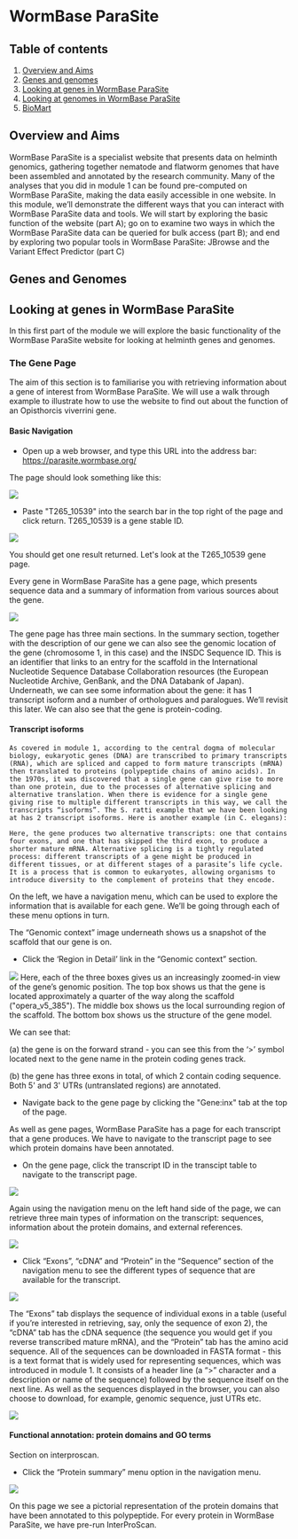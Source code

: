 # WormBase ParaSite

## Table of contents
1. [Overview and Aims](#intro)
2. [Genes and genomes](#genes_and_genomes)
3. [Looking at genes in WormBase ParaSite](#wbps_genes)
4. [Looking at genomes in WormBase ParaSite](#wbps_genomes)
5. [BioMart](#biomart)

## Overview and Aims <a name="intro"></a>
WormBase ParaSite is a specialist website that presents data on helminth genomics, gathering together nematode and flatworm genomes that have been assembled and annotated by the research community. Many of the analyses that you did in module 1 can be found pre-computed on WormBase ParaSite, making the data easily accessible in one website. In this module, we’ll demonstrate the different ways that you can interact with WormBase ParaSite data and tools.
We will start by exploring the basic function of the website (part A); go on to examine two ways in which the WormBase ParaSite data can be queried for bulk access (part B); and end by exploring two popular tools in WormBase ParaSite: JBrowse and the Variant Effect Predictor (part C)

## Genes and Genomes  <a name="genes_and_genomes"></a>

## Looking at genes in WormBase ParaSite <a name="wbps_genes"></a>
In this first part of the module we will explore the basic functionality of the WormBase ParaSite website for looking at helminth genes and genomes.

### The Gene Page
The aim of this section is to familiarise you with retrieving information about a gene of interest from WormBase ParaSite. We will use a walk through example to illustrate how to use the website to find out about the function of an Opisthorcis viverrini gene.

#### Basic Navigation
* Open up a web browser, and type this URL into the address bar: https://parasite.wormbase.org/

The page should look something like this:

![](figures/figure_3.1.png)  

* Paste "T265_10539" into the search bar in the top right of the page and click return. T265_10539 is a gene stable ID.

![](figures/figure_3.2.png)  

You should get one result returned. Let's look at the T265_10539 gene page.

Every gene in WormBase ParaSite has a gene page, which presents sequence data and a summary of information from various sources about the gene.

![](figures/figure_3.3.png)

The gene page has three main sections. In the summary section, together with the description of our gene we can also see the genomic location of the gene (chromosome 1, in this case) and the INSDC Sequence ID. This is an identifier that links to an entry for the scaffold in the International Nucleotide Sequence Database Collaboration resources (the European Nucleotide Archive, GenBank, and the DNA Databank of Japan). Underneath, we can see some information about the gene: it has 1 transcript isoform and a number of orthologues and paralogues. We’ll revisit this later. We can also see that the gene is protein-coding.

#### Transcript isoforms
```
As covered in module 1, according to the central dogma of molecular biology, eukaryotic genes (DNA) are transcribed to primary transcripts (RNA), which are spliced and capped to form mature transcripts (mRNA) then translated to proteins (polypeptide chains of amino acids). In the 1970s, it was discovered that a single gene can give rise to more than one protein, due to the processes of alternative splicing and alternative translation. When there is evidence for a single gene giving rise to multiple different transcripts in this way, we call the transcripts “isoforms”. The S. ratti example that we have been looking at has 2 transcript isoforms. Here is another example (in C. elegans):

Here, the gene produces two alternative transcripts: one that contains four exons, and one that has skipped the third exon, to produce a shorter mature mRNA. Alternative splicing is a tightly regulated process: different transcripts of a gene might be produced in different tissues, or at different stages of a parasite’s life cycle. It is a process that is common to eukaryotes, allowing organisms to introduce diversity to the complement of proteins that they encode.

```
On the left, we have a navigation menu, which can be used to explore the information that is available for each gene. We’ll be going through each of these menu options in turn.

The “Genomic context” image underneath shows us a snapshot of the scaffold that our gene is on.

* Click the ‘Region in Detail’ link in the “Genomic context” section.

![](figures/figure_3.4.png)
Here, each of the three boxes gives us an increasingly zoomed-in view of the gene’s genomic position. The top box shows us that the gene is located approximately a quarter of the way along the scaffold ("opera_v5_385"). The middle box shows us the local surrounding region of the scaffold. The bottom box shows us the structure of the gene model.

We can see that:

(a) the gene is on the forward strand - you can see this from the ‘>’ symbol located next to the gene name in the protein coding genes track.

(b) the gene has three exons in total, of which 2 contain coding sequence. Both 5' and 3' UTRs (untranslated regions) are annotated.

* Navigate back to the gene page by clicking the "Gene:inx" tab at the top of the page.

As well as gene pages, WormBase ParaSite has a page for each transcript that a gene produces. We have to navigate to the transcript page to see which protein domains have been annotated. 

* On the gene page, click the transcript ID in the transcipt table to navigate to the transcript page.

![](figures/figure_3.5.png)

Again using the navigation menu on the left hand side of the page, we can retrieve three main types of information on the transcript: sequences, information about the protein domains, and external references.

![](figures/figure_3.6.png)

* Click “Exons”, “cDNA” and “Protein” in the “Sequence” section of the navigation menu to see the different types of sequence that are available for the transcript.

![](figures/figure_3.7.png)

The “Exons” tab displays the sequence of individual exons in a table (useful if you’re interested in retrieving, say, only the sequence of exon 2), the “cDNA” tab has the cDNA sequence (the sequence you would get if you reverse transcribed mature mRNA), and the “Protein” tab has the amino acid sequence.
All of the sequences can be downloaded in FASTA format - this is a text format that is widely used for representing sequences, which was introduced in module 1. It consists of a header line (a “>” character and a description or name of the sequence) followed by the sequence itself on the next line. As well as the sequences displayed in the browser, you can also choose to download, for example, genomic sequence, just UTRs etc.

![](figures/figure_3.8.png)

#### Functional annotation: protein domains and GO terms

Section on interproscan.

* Click the “Protein summary” menu option in the navigation menu.

![](figures/figure_3.8.png)

On this page we see a pictorial representation of the protein domains that have been annotated to this polypeptide. For every protein in WormBase ParaSite, we have pre-run InterProScan. 


